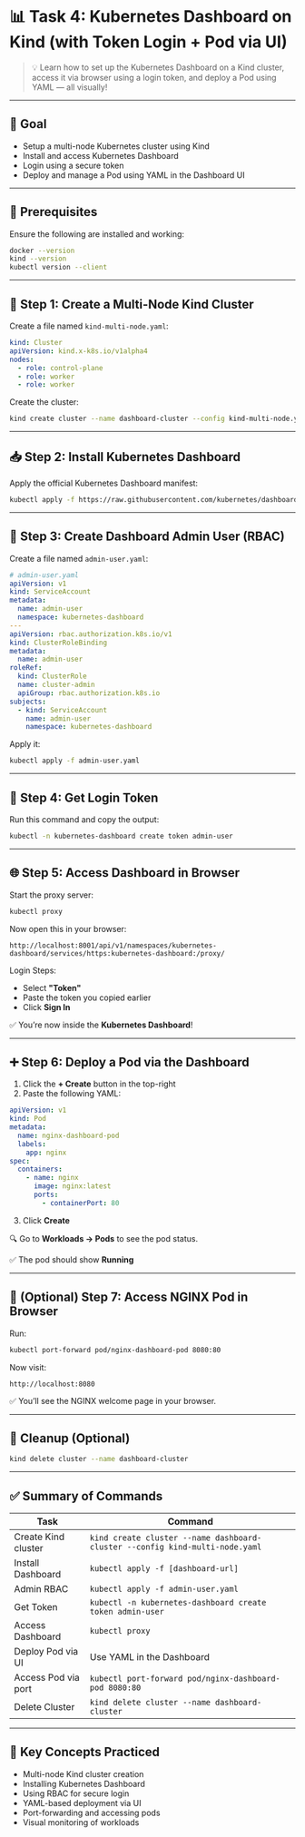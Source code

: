 # 📊 Task 4: Kubernetes Dashboard on Kind (with Token Login + Pod via UI)

> 💡 Learn how to set up the Kubernetes Dashboard on a Kind cluster, access it via browser using a login token, and deploy a Pod using YAML — all visually!

---

## 🎯 Goal

- Setup a multi-node Kubernetes cluster using Kind  
- Install and access Kubernetes Dashboard  
- Login using a secure token  
- Deploy and manage a Pod using YAML in the Dashboard UI  

---

## 🧰 Prerequisites

Ensure the following are installed and working:

```bash
docker --version
kind --version
kubectl version --client
````

---

## 🧱 Step 1: Create a Multi-Node Kind Cluster

Create a file named `kind-multi-node.yaml`:

```yaml
kind: Cluster
apiVersion: kind.x-k8s.io/v1alpha4
nodes:
  - role: control-plane
  - role: worker
  - role: worker
```

Create the cluster:

```bash
kind create cluster --name dashboard-cluster --config kind-multi-node.yaml
```

---

## 📥 Step 2: Install Kubernetes Dashboard

Apply the official Kubernetes Dashboard manifest:

```bash
kubectl apply -f https://raw.githubusercontent.com/kubernetes/dashboard/v2.7.0/aio/deploy/recommended.yaml
```

---

## 🔐 Step 3: Create Dashboard Admin User (RBAC)

Create a file named `admin-user.yaml`:

```yaml
# admin-user.yaml
apiVersion: v1
kind: ServiceAccount
metadata:
  name: admin-user
  namespace: kubernetes-dashboard
---
apiVersion: rbac.authorization.k8s.io/v1
kind: ClusterRoleBinding
metadata:
  name: admin-user
roleRef:
  kind: ClusterRole
  name: cluster-admin
  apiGroup: rbac.authorization.k8s.io
subjects:
  - kind: ServiceAccount
    name: admin-user
    namespace: kubernetes-dashboard
```

Apply it:

```bash
kubectl apply -f admin-user.yaml
```

---

## 🔑 Step 4: Get Login Token

Run this command and copy the output:

```bash
kubectl -n kubernetes-dashboard create token admin-user
```

---

## 🌐 Step 5: Access Dashboard in Browser

Start the proxy server:

```bash
kubectl proxy
```

Now open this in your browser:

```
http://localhost:8001/api/v1/namespaces/kubernetes-dashboard/services/https:kubernetes-dashboard:/proxy/
```

Login Steps:

* Select **"Token"**
* Paste the token you copied earlier
* Click **Sign In**

✅ You’re now inside the **Kubernetes Dashboard**!

---

## ➕ Step 6: Deploy a Pod via the Dashboard

1. Click the **+ Create** button in the top-right
2. Paste the following YAML:

```yaml
apiVersion: v1
kind: Pod
metadata:
  name: nginx-dashboard-pod
  labels:
    app: nginx
spec:
  containers:
    - name: nginx
      image: nginx:latest
      ports:
        - containerPort: 80
```

3. Click **Create**

🔍 Go to **Workloads → Pods** to see the pod status.

✅ The pod should show **Running**

---

## 🚪 (Optional) Step 7: Access NGINX Pod in Browser

Run:

```bash
kubectl port-forward pod/nginx-dashboard-pod 8080:80
```

Now visit:

```
http://localhost:8080
```

✅ You’ll see the NGINX welcome page in your browser.

---

## 🧼 Cleanup (Optional)

```bash
kind delete cluster --name dashboard-cluster
```

---

## ✅ Summary of Commands

| Task                | Command                                                                      |
| ------------------- | ---------------------------------------------------------------------------- |
| Create Kind cluster | `kind create cluster --name dashboard-cluster --config kind-multi-node.yaml` |
| Install Dashboard   | `kubectl apply -f [dashboard-url]`                                           |
| Admin RBAC          | `kubectl apply -f admin-user.yaml`                                           |
| Get Token           | `kubectl -n kubernetes-dashboard create token admin-user`                    |
| Access Dashboard    | `kubectl proxy`                                                              |
| Deploy Pod via UI   | Use YAML in the Dashboard                                                    |
| Access Pod via port | `kubectl port-forward pod/nginx-dashboard-pod 8080:80`                       |
| Delete Cluster      | `kind delete cluster --name dashboard-cluster`                               |

---

## 🧠 Key Concepts Practiced

* Multi-node Kind cluster creation
* Installing Kubernetes Dashboard
* Using RBAC for secure login
* YAML-based deployment via UI
* Port-forwarding and accessing pods
* Visual monitoring of workloads


